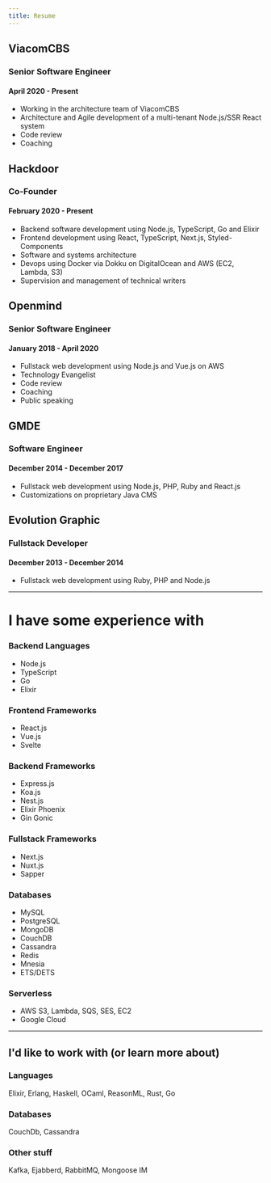 ```yaml
---
title: Resume
---
```


<h2 class="resume_h2"> ViacomCBS </h2>
<h3 class="resume_h3"> Senior Software Engineer </h3>
<h4 class="resume_h4"> April 2020 - Present </h4>

- Working in the architecture team of ViacomCBS
- Architecture and Agile development of a multi-tenant Node.js/SSR React system
- Code review
- Coaching

<h2 class="resume_h2"> Hackdoor </h2>
<h3 class="resume_h3"> Co-Founder </h3>
<h4 class="resume_h4"> February 2020 - Present </h4>

- Backend software development using Node.js, TypeScript, Go and Elixir
- Frontend development using React, TypeScript, Next.js, Styled-Components
- Software and systems architecture
- Devops using Docker via Dokku on DigitalOcean and AWS (EC2, Lambda, S3)
- Supervision and management of technical writers

<h2 class="resume_h2"> Openmind </h2>
<h3 class="resume_h3"> Senior Software Engineer </h3>
<h4 class="resume_h4"> January 2018 - April 2020 </h4>

- Fullstack web development using Node.js and Vue.js on AWS
- Technology Evangelist
- Code review
- Coaching
- Public speaking

<h2 class="resume_h2"> GMDE </h2>
<h3 class="resume_h3"> Software Engineer </h3>
<h4 class="resume_h4"> December 2014 - December 2017 </h4>

- Fullstack web development using Node.js, PHP, Ruby and React.js
- Customizations on proprietary Java CMS

<h2 class="resume_h2"> Evolution Graphic </h2>
<h3 class="resume_h3"> Fullstack Developer </h3>
<h4 class="resume_h4"> December 2013 - December 2014 </h4>

- Fullstack web development using Ruby, PHP and Node.js

---

# I have some experience with

### Backend Languages
- Node.js
- TypeScript
- Go
- Elixir

### Frontend Frameworks
- React.js
- Vue.js
- Svelte

### Backend Frameworks
- Express.js
- Koa.js
- Nest.js
- Elixir Phoenix
- Gin Gonic

### Fullstack Frameworks
- Next.js
- Nuxt.js
- Sapper

### Databases
- MySQL
- PostgreSQL
- MongoDB
- CouchDB
- Cassandra
- Redis
- Mnesia
- ETS/DETS

### Serverless
- AWS S3, Lambda, SQS, SES, EC2
- Google Cloud

---

## I'd like to work with (or learn more about)

### Languages
Elixir, Erlang, Haskell, OCaml, ReasonML, Rust, Go

### Databases
CouchDb, Cassandra

### Other stuff
Kafka, Ejabberd, RabbitMQ, Mongoose IM